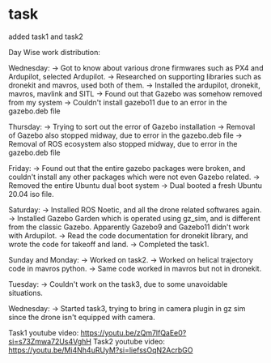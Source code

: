 # task
added task1 and task2

Day Wise work distribution:

Wednesday:
-> Got to know about various drone firmwares such as PX4 and Ardupilot, selected Ardupilot.
-> Researched on supporting libraries such as dronekit and mavros, used both of them.
-> Installed the ardupilot, dronekit, mavros, mavlink and SITL
-> Found out that Gazebo was somehow removed from my system
-> Couldn't install gazebo11 due to an error in the gazebo.deb file

Thursday:
-> Trying to sort out the error of Gazebo installation
-> Removal of Gazebo also stopped midway, due to error in the gazebo.deb file
-> Removal of ROS ecosystem also stopped midway, due to error in the gazebo.deb file

Friday:
-> Found out that the entire gazebo packages were broken, and couldn't install any other packages which were not even Gazebo related.
-> Removed the entire Ubuntu dual boot system
-> Dual booted a fresh Ubuntu 20.04 iso file.

Saturday:
-> Installed ROS Noetic, and all the drone related softwares again.
-> Installed Gazebo Garden which is operated using gz_sim, and is different from the classic Gazebo. Apparently Gazebo9 and Gazebo11 didn't work with Ardupilot.
-> Read the code documentation for dronekit library, and wrote the code for takeoff and land.
-> Completed the task1.

Sunday and Monday:
-> Worked on task2.
-> Worked on helical trajectory code in mavros python.
-> Same code worked in mavros but not in dronekit.

Tuesday:
-> Couldn't work on the task3, due to some unavoidable situations.

Wednesday:
-> Started task3, trying to bring in camera plugin in gz sim since the drone isn't equipped with camera.

Task1 youtube video: https://youtu.be/zQm7lfQaEe0?si=s73Zmwa72Us4VghH
Task2 youtube video: https://youtu.be/Mi4Nh4uRUyM?si=liefssOqN2AcrbGO
